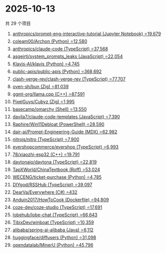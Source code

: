 # 2025-10-13

共 29 个项目

<!-- BEGIN GITHUB -->
<!-- 最后更新时间 2025-10-13 19:08:00 +0800 -->
1. [anthropics/prompt-eng-interactive-tutorial (Jupyter Notebook) ⭐19,679](https://github.com/anthropics/prompt-eng-interactive-tutorial)
1. [coleam00/Archon (Python) ⭐12,580](https://github.com/coleam00/Archon)
1. [anthropics/claude-code (TypeScript) ⭐37,568](https://github.com/anthropics/claude-code)
1. [asgeirtj/system_prompts_leaks (JavaScript) ⭐22,054](https://github.com/asgeirtj/system_prompts_leaks)
1. [Klavis-AI/klavis (Python) ⭐4,745](https://github.com/Klavis-AI/klavis)
1. [public-apis/public-apis (Python) ⭐368,692](https://github.com/public-apis/public-apis)
1. [clash-verge-rev/clash-verge-rev (TypeScript) ⭐77,707](https://github.com/clash-verge-rev/clash-verge-rev)
1. [oven-sh/bun (Zig) ⭐81,039](https://github.com/oven-sh/bun)
1. [ggml-org/llama.cpp (C++) ⭐87,591](https://github.com/ggml-org/llama.cpp)
1. [PixelGuys/Cubyz (Zig) ⭐1,995](https://github.com/PixelGuys/Cubyz)
1. [basecamp/omarchy (Shell) ⭐13,550](https://github.com/basecamp/omarchy)
1. [davila7/claude-code-templates (JavaScript) ⭐7,390](https://github.com/davila7/claude-code-templates)
1. [Raphire/Win11Debloat (PowerShell) ⭐28,590](https://github.com/Raphire/Win11Debloat)
1. [dair-ai/Prompt-Engineering-Guide (MDX) ⭐62,982](https://github.com/dair-ai/Prompt-Engineering-Guide)
1. [nitrojs/nitro (TypeScript) ⭐7,900](https://github.com/nitrojs/nitro)
1. [evershopcommerce/evershop (TypeScript) ⭐6,993](https://github.com/evershopcommerce/evershop)
1. [78/xiaozhi-esp32 (C++) ⭐19,791](https://github.com/78/xiaozhi-esp32)
1. [daytonaio/daytona (TypeScript) ⭐22,819](https://github.com/daytonaio/daytona)
1. [TapXWorld/ChinaTextbook (Roff) ⭐53,024](https://github.com/TapXWorld/ChinaTextbook)
1. [WECENG/ticket-purchase (Python) ⭐4,785](https://github.com/WECENG/ticket-purchase)
1. [DIYgod/RSSHub (TypeScript) ⭐39,097](https://github.com/DIYgod/RSSHub)
1. [DearVa/Everywhere (C#) ⭐432](https://github.com/DearVa/Everywhere)
1. [Anduin2017/HowToCook (Dockerfile) ⭐94,809](https://github.com/Anduin2017/HowToCook)
1. [coze-dev/coze-studio (TypeScript) ⭐17,691](https://github.com/coze-dev/coze-studio)
1. [lobehub/lobe-chat (TypeScript) ⭐66,643](https://github.com/lobehub/lobe-chat)
1. [TibixDev/winboat (TypeScript) ⭐10,359](https://github.com/TibixDev/winboat)
1. [alibaba/spring-ai-alibaba (Java) ⭐6,112](https://github.com/alibaba/spring-ai-alibaba)
1. [huggingface/diffusers (Python) ⭐31,098](https://github.com/huggingface/diffusers)
1. [opendatalab/MinerU (Python) ⭐45,796](https://github.com/opendatalab/MinerU)
<!-- END GITHUB -->